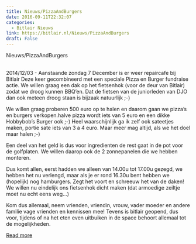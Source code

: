 ```yaml
---
title: Nieuws/PizzaAndBurgers
date: 2016-09-11T22:32:07
categories:
  - Bitlair Nieuws
link: https://bitlair.nl/Nieuws/PizzaAndBurgers
draft: False
---
```


<div class="mw-content-ltr mw-parser-output" dir="ltr" lang="en"><p><a class="mw-selflink selflink">Nieuws/PizzaAndBurgers</a>
</p></div><div class="mw-content-ltr mw-parser-output" dir="ltr" lang="en"><p><br />
2014/12/03 - Aanstaande zondag 7 December is er weer repaircafe bij Bitlair
Deze keer gecombineerd met een speciale Pizza en Burger fundraise actie.
We willen graag een dak op het fietsenhok (voor de deur van Bitlair) zodat we droog kunnen BBQ’en. Dat de fietsen van de juniorleden van DJO dan ook meteen droog staan is bijzaak natuurlijk&#160;;-)
</p><p>We willen graag proberen 500 euro op te halen en daarom gaan we pizza’s en burgers verkopen.halve pizza wordt iets van 5 euro en een dikke Hobbybob’s Burger ook&#160;;-) Heel waarschijnlijk ga ik zelf ook sateetjes maken, portie sate iets van 3 a 4 euro. Maar meer mag altijd, als we het doel maar halen&#160;;-)
</p><p>Een deel van het geld is dus voor ingredienten de rest gaat in de pot voor de golfplaten. We willen daarop ook de 2 zonnepanelen die we hebben monteren.
</p><p>Dus komt allen, eerst hadden we alleen van 14.00u tot 17.00u gezegd, we hebben het nu verlengd, maar als je er rond 16.30u bent hebben we (hopelijk) nog hamburgers. Zegt het voort en schreeuw het van de daken!
We willen nu eindelijk ons fietsenhok dicht maken (dat armoedige zeiltje moet nu echt eens weg…)
</p><p>Kom dus allemaal, neem vrienden, vriendin, vrouw, vader moeder en andere familie vage vrienden en kennissen mee!
Tevens is bitlair geopend, dus voor, tijdens of na het eten even uitbuiken in de space behoort allemaal tot de mogelijkheden.
</p></div>

[Read more](https://bitlair.nl/Nieuws/PizzaAndBurgers)